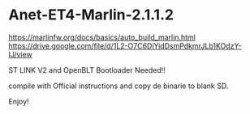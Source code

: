 # Anet-ET4-Marlin-2.1.1.2


https://marlinfw.org/docs/basics/auto_build_marlin.html
https://drive.google.com/file/d/1L2-O7C6DiYidDsmPdkmrJLb1KOdzY-IJ/view

ST LINK V2  and OpenBLT Bootloader Needed!! 

compile with Official instructions and copy de binarie to blank SD. 

Enjoy!